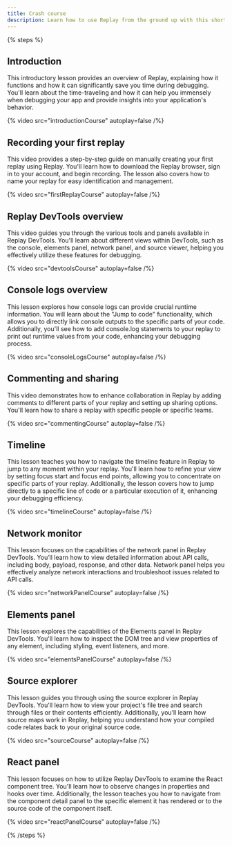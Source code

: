```yaml
---
title: Crash course
description: Learn how to use Replay from the ground up with this short crash course. You'll start by learning how to install Replay and create your first recording. The course will guide you through using various debugging tools such as network devtools, network monitor, and how to add console logs. You'll also explore the React panel among other features. By the end of this course, you'll have mastered the basics and be ready to start debugging your own app with Replay.
---
```


{% steps %}

## Introduction

This introductory lesson provides an overview of Replay, explaining how it functions and how it can significantly save you time during debugging. You'll learn about the time-traveling and how it can help you immensely when debugging your app and provide insights into your application's behavior.

{% video src="introductionCourse" autoplay=false /%}

## Recording your first replay

This video provides a step-by-step guide on manually creating your first replay using Replay. You'll learn how to download the Replay browser, sign in to your account, and begin recording. The lesson also covers how to name your replay for easy identification and management.

{% video src="firstReplayCourse" autoplay=false /%}

## Replay DevTools overview

This video guides you through the various tools and panels available in Replay DevTools. You'll learn about different views within DevTools, such as the console, elements panel, network panel, and source viewer, helping you effectively utilize these features for debugging.

{% video src="devtoolsCourse" autoplay=false /%}

## Console logs overview

This lesson explores how console logs can provide crucial runtime information. You will learn about the "Jump to code" functionality, which allows you to directly link console outputs to the specific parts of your code. Additionally, you'll see how to add console.log statements to your replay to print out runtime values from your code, enhancing your debugging process.

{% video src="consoleLogsCourse" autoplay=false /%}

## Commenting and sharing

This video demonstrates how to enhance collaboration in Replay by adding comments to different parts of your replay and setting up sharing options. You'll learn how to share a replay with specific people or specific teams.

{% video src="commentingCourse" autoplay=false /%}

## Timeline

This lesson teaches you how to navigate the timeline feature in Replay to jump to any moment within your replay. You'll learn how to refine your view by setting focus start and focus end points, allowing you to concentrate on specific parts of your replay. Additionally, the lesson covers how to jump directly to a specific line of code or a particular execution of it, enhancing your debugging efficiency.

{% video src="timelineCourse" autoplay=false /%}

## Network monitor

This lesson focuses on the capabilities of the network panel in Replay DevTools. You’ll learn how to view detailed information about API calls, including body, payload, response, and other data. Network panel helps you effectively analyze network interactions and troubleshoot issues related to API calls.

{% video src="networkPanelCourse" autoplay=false /%}

## Elements panel

This lesson explores the capabilities of the Elements panel in Replay DevTools. You'll learn how to inspect the DOM tree and view properties of any element, including styling, event listeners, and more.

{% video src="elementsPanelCourse" autoplay=false /%}

## Source explorer

This lesson guides you through using the source explorer in Replay DevTools. You'll learn how to view your project's file tree and search through files or their contents efficiently. Additionally, you’ll learn how source maps work in Replay, helping you understand how your compiled code relates back to your original source code.

{% video src="sourceCourse" autoplay=false /%}

## React panel

This lesson focuses on how to utilize Replay DevTools to examine the React component tree. You'll learn how to observe changes in properties and hooks over time. Additionally, the lesson teaches you how to navigate from the component detail panel to the specific element it has rendered or to the source code of the component itself.

{% video src="reactPanelCourse" autoplay=false /%}

{% /steps %}
